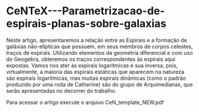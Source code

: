 # CeNTeX---Parametrizacao-de-espirais-planas-sobre-galaxias
Neste artigo, apresentaremos a relação entre as Espirais e a formação de galáxias não-elípticas que possuem, em seus membros de corpos celestes, traços de espirais. Utilizando elementos da geometria diferencial e com uso do Geogebra, obteremos os traços correspondentes às espirais aqui expostas. Vamos nos ater às espirais logarítmicas e sua inversa, pois, virtualmente, a maioria das espirais estáticas que aparecem na natureza são espirais logarítmicas, mas muitas espirais dinâmicas (como o padrão produzido por uma roda de Catherine) são do grupo de Arquimedianas, que serão apresentadas no decorrer do trabalho.

Para acessar o artigo execute o arquivo CeN_template_NEW.pdf
